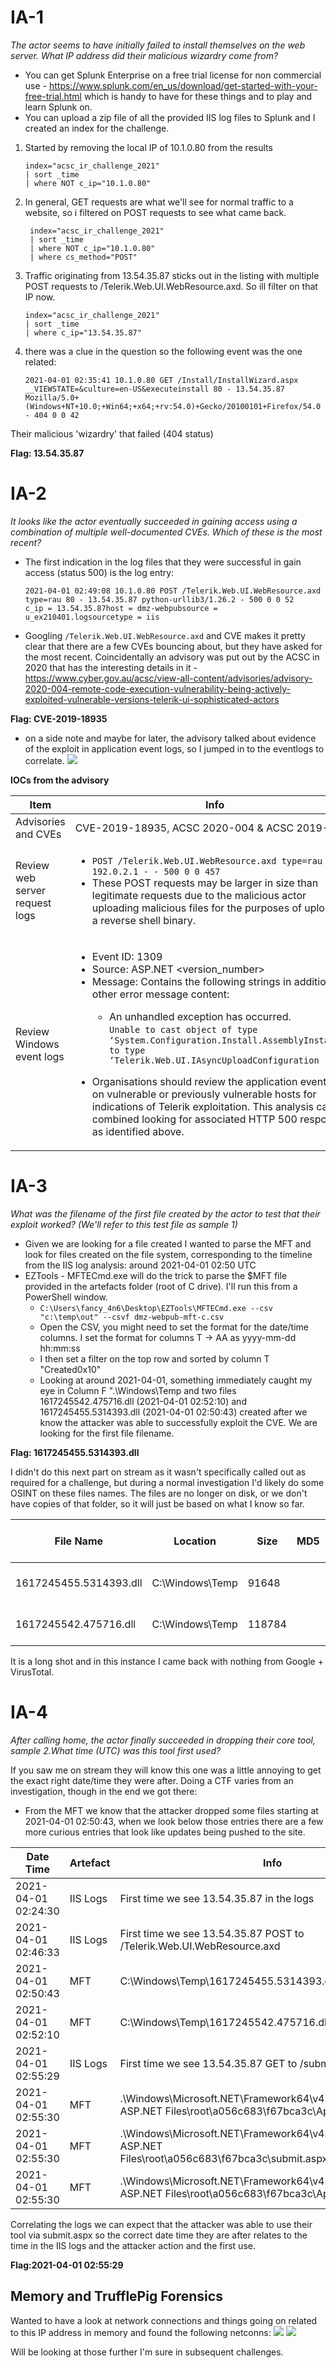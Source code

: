 # IA-1
*The actor seems to have initially failed to install themselves on the web server. What IP address did their malicious wizardry come from?*
* You can get Splunk Enterprise on a free trial license for non commercial use - https://www.splunk.com/en_us/download/get-started-with-your-free-trial.html which is handy to have for these things and to play and learn Splunk on.
* You can upload a zip file of all the provided IIS log files to Splunk and I created an index for the challenge.
1. Started by removing the local IP of 10.1.0.80 from the results
   ```
   index="acsc_ir_challenge_2021"
   | sort _time
   | where NOT c_ip="10.1.0.80"
   ```
2. In general, GET requests are what we'll see for normal traffic to a website, so i filtered on POST requests to see what came back.
   ```
	index="acsc_ir_challenge_2021"
	| sort _time
	| where NOT c_ip="10.1.0.80"
	| where cs_method="POST"
   ```
3. Traffic originating from 13.54.35.87 sticks out in the listing with multiple POST requests to /Telerik.Web.UI.WebResource.axd. So ill filter on that IP now.
   ```
   index="acsc_ir_challenge_2021"
   | sort _time
   | where c_ip="13.54.35.87"
   ```
4. there was a clue in the question so the following event was the one related:

	```
	2021-04-01 02:35:41 10.1.0.80 GET /Install/InstallWizard.aspx __VIEWSTATE=&culture=en-US&executeinstall 80 - 13.54.35.87 Mozilla/5.0+(Windows+NT+10.0;+Win64;+x64;+rv:54.0)+Gecko/20100101+Firefox/54.0 - 404 0 0 42
	```

Their malicious 'wizardry' that failed (404 status)

**Flag: 13.54.35.87**

# IA-2
*It looks like the actor eventually succeeded in gaining access using a combination of multiple well-documented CVEs. Which of these is the most recent?*

* The first indication in the log files that they were successful in gain access (status 500) is the log entry:
	```
	2021-04-01 02:49:08 10.1.0.80 POST /Telerik.Web.UI.WebResource.axd type=rau 80 - 13.54.35.87 python-urllib3/1.26.2 - 500 0 0 52
	c_ip = 13.54.35.87host = dmz-webpubsource = u_ex210401.logsourcetype = iis
	```
* Googling `/Telerik.Web.UI.WebResource.axd` and CVE makes it pretty clear that there are a few CVEs bouncing about, but they have asked for the most recent. Coincidentally an advisory was put out by the ACSC in 2020 that has the interesting details in it - https://www.cyber.gov.au/acsc/view-all-content/advisories/advisory-2020-004-remote-code-execution-vulnerability-being-actively-exploited-vulnerable-versions-telerik-ui-sophisticated-actors

**Flag: CVE-2019-18935**

* on a side note and maybe for later, the advisory talked about evidence of the exploit in application event logs, so I jumped in to the eventlogs to correlate.
  ![](2022-01-21-15-45-20.png)

**IOCs from the advisory**

|Item|Info|
|----|----|
|Advisories and CVEs | CVE-2019-18935, ACSC 2020-004 & ACSC 2019-126|
|Review web server request logs|<ul><li> `POST /Telerik.Web.UI.WebResource.axd type=rau 443 – 192.0.2.1 - - 500 0 0 457`</li><li> These POST requests may be larger in size than legitimate requests due to the malicious actor uploading malicious files for the purposes of uploading a reverse shell binary.</li></ul>|
|Review Windows event logs| <ul><li>Event ID: 1309<li>Source: ASP.NET <version_number><li>Message: Contains the following strings in addition to other error message content:</li><ul><li>An unhandled exception has occurred.<br>`Unable to cast object of type ‘System.Configuration.Install.AssemblyInstaller’ to type ‘Telerik.Web.UI.IAsyncUploadConfiguration`</li></ul></ul><ul><li>Organisations should review the application event logs on vulnerable or previously vulnerable hosts for indications of Telerik exploitation. This analysis can be combined looking for associated HTTP 500 responses as identified above.</li></ul>

# IA-3
*What was the filename of the first file created by the actor to test that their exploit worked? (We'll refer to this test file as sample 1)*
* Given we are looking for a file created I wanted to parse the MFT and look for files created on the file system, corresponding to the timeline from the IIS log analysis: around 2021-04-01 02:50 UTC
* EZTools - MFTECmd.exe will do the trick to parse the $MFT file provided in the artefacts folder (root of C drive). I'll run this from a PowerShell window.
  * `C:\Users\fancy_4n6\Desktop\EZTools\MFTECmd.exe --csv "c:\temp\out" --csvf dmz-webpub-mft-c.csv`
  * Open the CSV, you might need to set the format for the date/time columns. I set the format for columns T -> AA as yyyy-mm-dd hh:mm:ss
  * I then set a filter on the top row and sorted by column T "Created0x10"
  * Looking at around 2021-04-01, something immediately caught my eye in Column F ".\Windows\Temp and two files 1617245542.475716.dll (2021-04-01 02:52:10) and 1617245455.5314393.dll (2021-04-01 02:50:43) created after we know the attacker was able to successfully exploit the CVE. We are looking for the first file filename.

**Flag: 1617245455.5314393.dll**

I didn't do this next part on stream as it wasn't specifically called out as required for a challenge, but during a normal investigation I'd likely do some OSINT on these files names. The files are no longer on disk, or we don't have copies of that folder, so it will just be based on what I know so far.

|File Name|Location|Size|MD5|Created Date on C|Info|
|-|-|-|-|-|-|
|1617245455.5314393.dll|C:\Windows\Temp|91648| |2021-04-01 02:50:43| |
|1617245542.475716.dll|C:\Windows\Temp|118784| |2021-04-01 02:52:10| |

It is a long shot and in this instance I came back with nothing from Google + VirusTotal.

# IA-4
*After calling home, the actor finally succeeded in dropping their core tool, sample 2.What time (UTC) was this tool first used?*

If you saw me on stream they will know this one was a little annoying to get the exact right date/time they were after. Doing a CTF varies from an investigation, though in the end we got there:
* From the MFT we know that the attacker dropped some files starting at 2021-04-01 02:50:43, when we look below those entries there are a few more curious entries that look like updates being pushed to the site.

|Date Time|Artefact|Info|
|-|-|-|
|2021-04-01 02:24:30|IIS Logs|First time we see 13.54.35.87 in the logs|
|2021-04-01 02:46:33|IIS Logs|First time we see 13.54.35.87 POST to /Telerik.Web.UI.WebResource.axd|
|2021-04-01 02:50:43|MFT|C:\Windows\Temp\1617245455.5314393.dll|
|2021-04-01 02:52:10|MFT|C:\Windows\Temp\1617245542.475716.dll|
|2021-04-01 02:55:29|IIS Logs|First time we see 13.54.35.87 GET to /submit.aspx|
|2021-04-01 02:55:30|MFT|.\Windows\Microsoft.NET\Framework64\v4.0.30319\Temporary ASP.NET Files\root\a056c683\f67bca3c\App_Web_aa0aecbt.dll|
|2021-04-01 02:55:30|MFT|.\Windows\Microsoft.NET\Framework64\v4.0.30319\Temporary ASP.NET Files\root\a056c683\f67bca3c\submit.aspx.cdcab7d2.compiled|
|2021-04-01 02:55:30|MFT|.\Windows\Microsoft.NET\Framework64\v4.0.30319\Temporary ASP.NET Files\root\a056c683\f67bca3c\App_Web_aa0aecbt.dll|

Correlating the logs we can expect that the attacker was able to use their tool via submit.aspx so the correct date time they are after relates to the time in the IIS logs and the attacker action and the first use.

**Flag:2021-04-01 02:55:29**

## Memory and TrufflePig Forensics
Wanted to have a look at network connections and things going on related to this IP address in memory and found the following netconns:
![](2022-01-21-16-11-07.png)
![](2022-01-29-04-15-17.png)

Will be looking at those further I'm sure in subsequent challenges.










